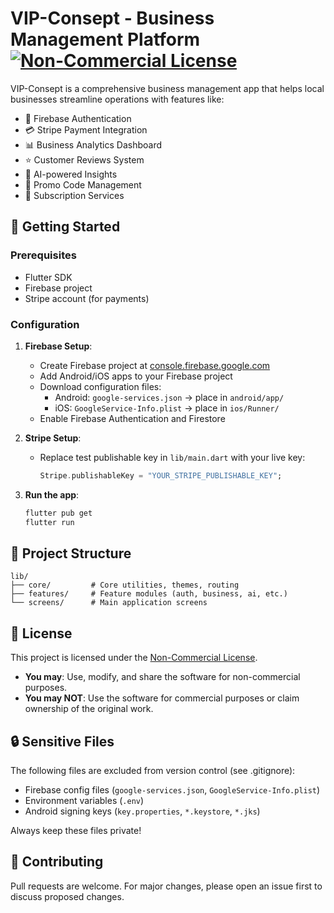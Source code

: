 # VIP-Consept - Business Management Platform [![Non-Commercial License](https://img.shields.io/badge/License-NonCommercial-blue.svg)](LICENSE)

VIP-Consept is a comprehensive business management app that helps local businesses streamline operations with features like:
- 🔐 Firebase Authentication
- 💳 Stripe Payment Integration
- 📊 Business Analytics Dashboard
- ⭐ Customer Reviews System
- 🤖 AI-powered Insights
- 🎯 Promo Code Management
- 📱 Subscription Services

## 🚀 Getting Started

### Prerequisites
- Flutter SDK
- Firebase project
- Stripe account (for payments)

### Configuration
1. **Firebase Setup**:
   - Create Firebase project at [console.firebase.google.com](https://console.firebase.google.com)
   - Add Android/iOS apps to your Firebase project
   - Download configuration files:
     - Android: `google-services.json` → place in `android/app/`
     - iOS: `GoogleService-Info.plist` → place in `ios/Runner/`
   - Enable Firebase Authentication and Firestore

2. **Stripe Setup**:
   - Replace test publishable key in `lib/main.dart` with your live key:
     ```dart
     Stripe.publishableKey = "YOUR_STRIPE_PUBLISHABLE_KEY";
     ```

3. **Run the app**:
   ```bash
   flutter pub get
   flutter run
   ```

## 📁 Project Structure
```
lib/
├── core/         # Core utilities, themes, routing
├── features/     # Feature modules (auth, business, ai, etc.)
└── screens/      # Main application screens
```

## 📜 License
This project is licensed under the [Non-Commercial License](LICENSE).
- **You may**: Use, modify, and share the software for non-commercial purposes.
- **You may NOT**: Use the software for commercial purposes or claim ownership of the original work.

## 🔒 Sensitive Files
The following files are excluded from version control (see .gitignore):
- Firebase config files (`google-services.json`, `GoogleService-Info.plist`)
- Environment variables (`.env`)
- Android signing keys (`key.properties`, `*.keystore`, `*.jks`)

Always keep these files private!

## 🤝 Contributing
Pull requests are welcome. For major changes, please open an issue first to discuss proposed changes.
